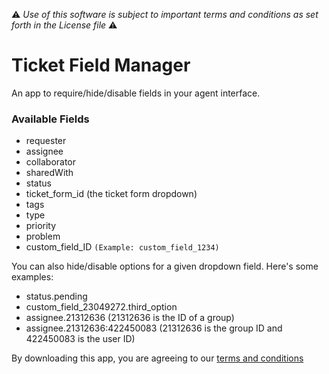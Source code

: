 :warning: *Use of this software is subject to important terms and conditions as set forth in the License file* :warning:

# Ticket Field Manager
An app to require/hide/disable fields in your agent interface.

### Available Fields
* requester
* assignee
* collaborator
* sharedWith
* status
* ticket_form_id (the ticket form dropdown)
* tags
* type
* priority
* problem
* custom_field_ID  `(Example: custom_field_1234)`

You can also hide/disable options for a given dropdown field. Here's some examples:
* status.pending
* custom_field_23049272.third_option
* assignee.21312636 (21312636 is the ID of a group)
* assignee.21312636:422450083 (21312636 is the group ID and 422450083 is the user ID)

By downloading this app, you are agreeing to our [terms and conditions](https://github.com/zendesklabs/wiki/wiki/Terms-and-Conditions)
